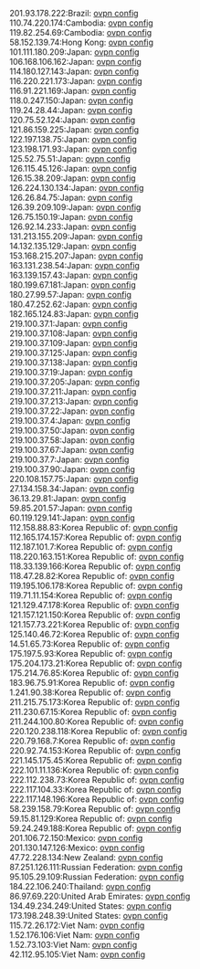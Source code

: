 201.93.178.222:Brazil: [ovpn config](vpn/201_93_178_222.ovpn)  
110.74.220.174:Cambodia: [ovpn config](vpn/110_74_220_174.ovpn)  
119.82.254.69:Cambodia: [ovpn config](vpn/119_82_254_69.ovpn)  
58.152.139.74:Hong Kong: [ovpn config](vpn/58_152_139_74.ovpn)  
101.111.180.209:Japan: [ovpn config](vpn/101_111_180_209.ovpn)  
106.168.106.162:Japan: [ovpn config](vpn/106_168_106_162.ovpn)  
114.180.127.143:Japan: [ovpn config](vpn/114_180_127_143.ovpn)  
116.220.221.173:Japan: [ovpn config](vpn/116_220_221_173.ovpn)  
116.91.221.169:Japan: [ovpn config](vpn/116_91_221_169.ovpn)  
118.0.247.150:Japan: [ovpn config](vpn/118_0_247_150.ovpn)  
119.24.28.44:Japan: [ovpn config](vpn/119_24_28_44.ovpn)  
120.75.52.124:Japan: [ovpn config](vpn/120_75_52_124.ovpn)  
121.86.159.225:Japan: [ovpn config](vpn/121_86_159_225.ovpn)  
122.197.138.75:Japan: [ovpn config](vpn/122_197_138_75.ovpn)  
123.198.171.93:Japan: [ovpn config](vpn/123_198_171_93.ovpn)  
125.52.75.51:Japan: [ovpn config](vpn/125_52_75_51.ovpn)  
126.115.45.126:Japan: [ovpn config](vpn/126_115_45_126.ovpn)  
126.15.38.209:Japan: [ovpn config](vpn/126_15_38_209.ovpn)  
126.224.130.134:Japan: [ovpn config](vpn/126_224_130_134.ovpn)  
126.26.84.75:Japan: [ovpn config](vpn/126_26_84_75.ovpn)  
126.39.209.109:Japan: [ovpn config](vpn/126_39_209_109.ovpn)  
126.75.150.19:Japan: [ovpn config](vpn/126_75_150_19.ovpn)  
126.92.14.233:Japan: [ovpn config](vpn/126_92_14_233.ovpn)  
131.213.155.209:Japan: [ovpn config](vpn/131_213_155_209.ovpn)  
14.132.135.129:Japan: [ovpn config](vpn/14_132_135_129.ovpn)  
153.168.215.207:Japan: [ovpn config](vpn/153_168_215_207.ovpn)  
163.131.238.54:Japan: [ovpn config](vpn/163_131_238_54.ovpn)  
163.139.157.43:Japan: [ovpn config](vpn/163_139_157_43.ovpn)  
180.199.67.181:Japan: [ovpn config](vpn/180_199_67_181.ovpn)  
180.27.99.57:Japan: [ovpn config](vpn/180_27_99_57.ovpn)  
180.47.252.62:Japan: [ovpn config](vpn/180_47_252_62.ovpn)  
182.165.124.83:Japan: [ovpn config](vpn/182_165_124_83.ovpn)  
219.100.37.1:Japan: [ovpn config](vpn/219_100_37_1.ovpn)  
219.100.37.108:Japan: [ovpn config](vpn/219_100_37_108.ovpn)  
219.100.37.109:Japan: [ovpn config](vpn/219_100_37_109.ovpn)  
219.100.37.125:Japan: [ovpn config](vpn/219_100_37_125.ovpn)  
219.100.37.138:Japan: [ovpn config](vpn/219_100_37_138.ovpn)  
219.100.37.19:Japan: [ovpn config](vpn/219_100_37_19.ovpn)  
219.100.37.205:Japan: [ovpn config](vpn/219_100_37_205.ovpn)  
219.100.37.211:Japan: [ovpn config](vpn/219_100_37_211.ovpn)  
219.100.37.213:Japan: [ovpn config](vpn/219_100_37_213.ovpn)  
219.100.37.22:Japan: [ovpn config](vpn/219_100_37_22.ovpn)  
219.100.37.4:Japan: [ovpn config](vpn/219_100_37_4.ovpn)  
219.100.37.50:Japan: [ovpn config](vpn/219_100_37_50.ovpn)  
219.100.37.58:Japan: [ovpn config](vpn/219_100_37_58.ovpn)  
219.100.37.67:Japan: [ovpn config](vpn/219_100_37_67.ovpn)  
219.100.37.7:Japan: [ovpn config](vpn/219_100_37_7.ovpn)  
219.100.37.90:Japan: [ovpn config](vpn/219_100_37_90.ovpn)  
220.108.157.75:Japan: [ovpn config](vpn/220_108_157_75.ovpn)  
27.134.158.34:Japan: [ovpn config](vpn/27_134_158_34.ovpn)  
36.13.29.81:Japan: [ovpn config](vpn/36_13_29_81.ovpn)  
59.85.201.57:Japan: [ovpn config](vpn/59_85_201_57.ovpn)  
60.119.129.141:Japan: [ovpn config](vpn/60_119_129_141.ovpn)  
112.158.88.83:Korea Republic of: [ovpn config](vpn/112_158_88_83.ovpn)  
112.165.174.157:Korea Republic of: [ovpn config](vpn/112_165_174_157.ovpn)  
112.187.101.7:Korea Republic of: [ovpn config](vpn/112_187_101_7.ovpn)  
118.220.163.151:Korea Republic of: [ovpn config](vpn/118_220_163_151.ovpn)  
118.33.139.166:Korea Republic of: [ovpn config](vpn/118_33_139_166.ovpn)  
118.47.28.82:Korea Republic of: [ovpn config](vpn/118_47_28_82.ovpn)  
119.195.106.178:Korea Republic of: [ovpn config](vpn/119_195_106_178.ovpn)  
119.71.11.154:Korea Republic of: [ovpn config](vpn/119_71_11_154.ovpn)  
121.129.47.178:Korea Republic of: [ovpn config](vpn/121_129_47_178.ovpn)  
121.157.121.150:Korea Republic of: [ovpn config](vpn/121_157_121_150.ovpn)  
121.157.73.221:Korea Republic of: [ovpn config](vpn/121_157_73_221.ovpn)  
125.140.46.72:Korea Republic of: [ovpn config](vpn/125_140_46_72.ovpn)  
14.51.65.73:Korea Republic of: [ovpn config](vpn/14_51_65_73.ovpn)  
175.197.5.93:Korea Republic of: [ovpn config](vpn/175_197_5_93.ovpn)  
175.204.173.21:Korea Republic of: [ovpn config](vpn/175_204_173_21.ovpn)  
175.214.76.85:Korea Republic of: [ovpn config](vpn/175_214_76_85.ovpn)  
183.96.75.91:Korea Republic of: [ovpn config](vpn/183_96_75_91.ovpn)  
1.241.90.38:Korea Republic of: [ovpn config](vpn/1_241_90_38.ovpn)  
211.215.75.173:Korea Republic of: [ovpn config](vpn/211_215_75_173.ovpn)  
211.230.67.15:Korea Republic of: [ovpn config](vpn/211_230_67_15.ovpn)  
211.244.100.80:Korea Republic of: [ovpn config](vpn/211_244_100_80.ovpn)  
220.120.238.118:Korea Republic of: [ovpn config](vpn/220_120_238_118.ovpn)  
220.79.168.7:Korea Republic of: [ovpn config](vpn/220_79_168_7.ovpn)  
220.92.74.153:Korea Republic of: [ovpn config](vpn/220_92_74_153.ovpn)  
221.145.175.45:Korea Republic of: [ovpn config](vpn/221_145_175_45.ovpn)  
222.101.11.136:Korea Republic of: [ovpn config](vpn/222_101_11_136.ovpn)  
222.112.238.73:Korea Republic of: [ovpn config](vpn/222_112_238_73.ovpn)  
222.117.104.33:Korea Republic of: [ovpn config](vpn/222_117_104_33.ovpn)  
222.117.148.196:Korea Republic of: [ovpn config](vpn/222_117_148_196.ovpn)  
58.239.158.79:Korea Republic of: [ovpn config](vpn/58_239_158_79.ovpn)  
59.15.81.129:Korea Republic of: [ovpn config](vpn/59_15_81_129.ovpn)  
59.24.249.188:Korea Republic of: [ovpn config](vpn/59_24_249_188.ovpn)  
201.106.72.150:Mexico: [ovpn config](vpn/201_106_72_150.ovpn)  
201.130.147.126:Mexico: [ovpn config](vpn/201_130_147_126.ovpn)  
47.72.228.134:New Zealand: [ovpn config](vpn/47_72_228_134.ovpn)  
87.251.126.111:Russian Federation: [ovpn config](vpn/87_251_126_111.ovpn)  
95.105.29.109:Russian Federation: [ovpn config](vpn/95_105_29_109.ovpn)  
184.22.106.240:Thailand: [ovpn config](vpn/184_22_106_240.ovpn)  
86.97.69.220:United Arab Emirates: [ovpn config](vpn/86_97_69_220.ovpn)  
134.49.234.249:United States: [ovpn config](vpn/134_49_234_249.ovpn)  
173.198.248.39:United States: [ovpn config](vpn/173_198_248_39.ovpn)  
115.72.26.172:Viet Nam: [ovpn config](vpn/115_72_26_172.ovpn)  
1.52.176.106:Viet Nam: [ovpn config](vpn/1_52_176_106.ovpn)  
1.52.73.103:Viet Nam: [ovpn config](vpn/1_52_73_103.ovpn)  
42.112.95.105:Viet Nam: [ovpn config](vpn/42_112_95_105.ovpn)  
